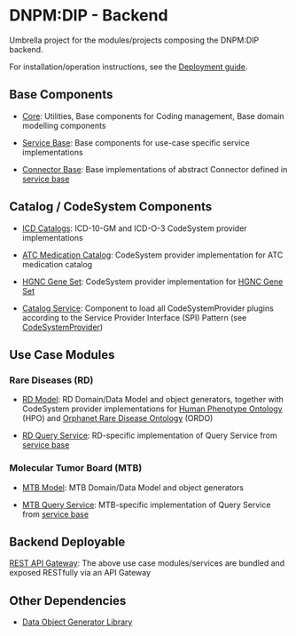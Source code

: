 # DNPM:DIP - Backend

Umbrella project for the modules/projects composing the DNPM:DIP backend.

For installation/operation instructions, see the [Deployment guide](https://github.com/dnpm-dip/deployment).

## Base Components

* [Core](https://github.com/dnpm-dip/backend-core): Utilities, Base components for Coding management, Base domain modelling components

* [Service Base](https://github.com/dnpm-dip/service-base): Base components for use-case specific service implementations

* [Connector Base](https://github.com/dnpm-dip/connector-base): Base implementations of abstract Connector defined in [service base](https://github.com/dnpm-dip/service-base)


## Catalog / CodeSystem Components

* [ICD Catalogs](https://github.com/dnpm-dip/icd-catalogs): ICD-10-GM and ICD-O-3 CodeSystem provider implementations

* [ATC Medication Catalog](https://github.com/dnpm-dip/atc-catalog): CodeSystem provider implementation for ATC medication catalog

* [HGNC Gene Set](https://github.com/dnpm-dip/hgnc-catalog): CodeSystem provider implementation for [HGNC Gene Set](https://www.genenames.org/download/statistics-and-files/)

* [Catalog Service](https://github.com/dnpm-dip/catalog-service): Component to load all CodeSystemProvider plugins according to the Service Provider Interface (SPI) Pattern (see [CodeSystemProvider](https://github.com/dnpm-dip/core/blob/main/src/main/scala/de/dnpm/dip/coding/CodeSystemProvider.scala)) 


## Use Case Modules

### Rare Diseases (RD)

* [RD Model](https://github.com/dnpm-dip/rd-model): RD Domain/Data Model and object generators, together with CodeSystem provider implementations for [Human Phenotype Ontology](https://hpo.jax.org/app/) (HPO) and [Orphanet Rare Disease Ontology](https://www.orphadata.com/ordo/) (ORDO)

* [RD Query Service](https://github.com/dnpm-dip/rd-query-service): RD-specific implementation of Query Service from [service base](https://github.com/dnpm-dip/service-base)


### Molecular Tumor Board (MTB)

* [MTB Model](https://github.com/dnpm-dip/mtb-model): MTB Domain/Data Model and object generators

* [MTB Query Service](https://github.com/dnpm-dip/mtb-query-service): MTB-specific implementation of Query Service from [service base](https://github.com/dnpm-dip/service-base)



## Backend Deployable

[REST API Gateway](https://github.com/dnpm-dip/api-gateway): The above use case modules/services are bundled and exposed RESTfully via an API Gateway


## Other Dependencies

* [Data Object Generator Library](https://github.com/KohlbacherLab/Generators)

